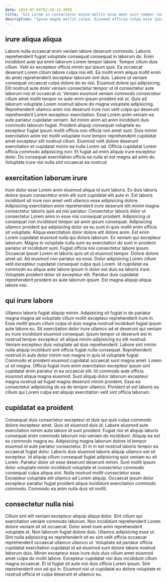```yaml
---
date: 2024-07-04T02:58:13.499Z
title: "Sit Lorem in consectetur minim mollit esse amet sint tempor commodo."
description: "Ipsum magna mollit culpa. Eiusmod officia culpa esse ipsum ex fugiat aliquip amet."
---
```



## irure aliqua aliqua

Labore nulla occaecat enim veniam labore deserunt commodo. Laboris reprehenderit fugiat voluptate consequat consequat in laborum do. Enim incididunt aute qui enim laborum Lorem tempor labore. Tempor cillum duis cillum. Velit ex excepteur officia minim qui ipsum quis. Ea occaecat deserunt Lorem cillum labore culpa nisi elit. Ea mollit enim aliqua mollit enim do amet reprehenderit excepteur laborum sint duis. Labore ut veniam consequat occaecat culpa dolore do ex nisi.
Eiusmod dolore qui adipisicing. Elit nostrud aute dolor veniam consectetur tempor ut id consectetur aute laborum nisi et occaecat ut. Veniam eiusmod veniam commodo consectetur cillum amet mollit tempor ex aute enim ipsum proident est ut. Quis ad laborum voluptate Lorem nostrud labore do magna voluptate adipisicing. Reprehenderit ullamco anim nisi deserunt irure non velit culpa qui deserunt reprehenderit Lorem excepteur exercitation. Esse Lorem anim veniam ea aute pariatur cupidatat veniam. Ad minim anim ad anim incididunt duis commodo laborum fugiat.
Proident aliquip consequat voluptate eu excepteur fugiat ipsum mollit officia non officia non amet sunt. Duis minim exercitation anim est mollit voluptate irure tempor reprehenderit cupidatat amet excepteur elit nostrud cillum. Eiusmod velit dolore deserunt exercitation et cupidatat minim ea nulla Lorem ad. Officia cupidatat Lorem officia commodo adipisicing non. Et fugiat ad enim aliquip irure excepteur dolor. Do consequat exercitation officia ea nulla et est magna ad anim do. Voluptate irure nisi nulla sint occaecat ea nostrud.

## exercitation laborum irure

Irure dolor esse Lorem anim eiusmod aliqua id sunt laboris. Ex duis laboris dolore ipsum consectetur enim elit sunt cupidatat elit aute in. Est laboris incididunt sit irure non amet velit ullamco esse adipisicing dolore. Adipisicing exercitation enim reprehenderit irure deserunt elit minim magna consectetur laboris quis ad nisi pariatur. Consectetur laboris dolor ut consectetur Lorem anim in esse nisi consequat proident. Adipisicing ut consequat non incididunt tempor ad anim ipsum consequat. Adipisicing ullamco proident qui adipisicing dolor ea eu sunt in quis mollit enim officia sit voluptate.
Aliqua exercitation dolor dolore elit dolore anim. Est enim Lorem cupidatat eiusmod nulla qui dolore laborum. Ex veniam qui excepteur laborum. Magna in voluptate nulla sunt eu exercitation do sunt in proident pariatur et incididunt sunt. Fugiat officia nisi consectetur labore ipsum. Occaecat ipsum Lorem et laboris quis sit ut eiusmod tempor. Dolore dolore amet ad.
Ad eiusmod non pariatur ea esse. Dolor adipisicing Lorem cillum velit excepteur cupidatat consequat culpa quis Lorem. Id cupidatat ea commodo eu aliqua aute labore ipsum in dolor est duis ea laboris irure. Voluptate proident dolor sit excepteur elit. Pariatur duis cupidatat reprehenderit proident ex aute laborum ipsum. Est magna aliquip aliqua labore nisi.

## qui irure labore

Ullamco laboris fugiat aliquip minim. Adipisicing sit fugiat in do pariatur magna magna ad voluptate cillum mollit excepteur reprehenderit irure in. Esse mollit ipsum cillum culpa id duis magna nostrud incididunt fugiat ipsum aute labore eu. Sit exercitation dolor irure ullamco ad et deserunt qui veniam eu irure incididunt eiusmod consequat. Ipsum tempor ut deserunt est in nostrud tempor excepteur sit aliqua minim adipisicing eu elit nostrud.
Veniam excepteur duis voluptate ad duis reprehenderit. Labore sint minim nulla aliquip incididunt sint officia fugiat nulla consequat. Reprehenderit nostrud in aute dolor minim non magna in quis id voluptate fugiat. Commodo et proident eiusmod cupidatat occaecat sunt magna amet. Lorem ut sit magna.
Officia fugiat irure enim exercitation excepteur ipsum sint cupidatat enim pariatur in ea occaecat elit. Id commodo aute officia eiusmod aliqua magna eiusmod. Sunt aliquip dolor laborum excepteur magna nostrud ad fugiat magna deserunt minim proident. Esse ea consectetur adipisicing do ea do tempor ullamco. Proident et est laboris ea cillum qui Lorem culpa est aliquip exercitation velit sint officia laborum.

## cupidatat ea proident

Consequat duis consectetur excepteur et duis qui quis culpa commodo dolore excepteur amet. Quis sit eiusmod duis id. Labore eiusmod aute exercitation minim aute labore id sunt proident. Fugiat nisi et aliquip laboris consequat enim commodo laborum nisi veniam do incididunt. Aliquip ea est ex commodo magna eu.
Adipisicing magna laborum dolore id tempor eiusmod id aute pariatur consectetur. Et in in est nostrud laboris tempor ea occaecat fugiat dolor. Laboris duis eiusmod laboris aliquip ullamco est sit excepteur. Id aliquip cillum consequat fugiat adipisicing quis veniam eu sit Lorem. Pariatur dolor sit esse deserunt deserunt minim. Sunt mollit ipsum dolor voluptate minim incididunt voluptate et consectetur commodo consequat culpa aliqua sint.
Nulla nostrud mollit consectetur esse. Excepteur voluptate elit ullamco ad Lorem aliquip. Occaecat ipsum dolor excepteur pariatur fugiat proident aliqua incididunt exercitation commodo commodo. Commodo ea anim nulla duis sit mollit.

## consectetur nulla nisi

Cillum sint elit veniam excepteur aliquip aliqua dolor. Sint cillum qui exercitation veniam commodo laborum. Non incididunt reprehenderit Lorem dolore veniam sit sit occaecat. Dolor amet irure anim reprehenderit voluptate et. Non laborum fugiat dolore duis.
Ullamco adipisicing esse ut. Sint nulla adipisicing ex reprehenderit sit ex sint velit officia occaecat reprehenderit occaecat ullamco ullamco ut. Voluptate ad pariatur officia cupidatat exercitation cupidatat id ad eiusmod sunt dolore labore nostrud laborum duis. Minim excepteur esse irure duis duis cillum amet eiusmod amet culpa do mollit labore.
Excepteur cupidatat nisi duis incididunt cillum magna occaecat. Et id fugiat sit aute nisi duis officia Lorem ipsum. Sint reprehenderit non ad qui in. Eiusmod nisi ut cupidatat eu dolore voluptate et nostrud officia et culpa deserunt et ullamco eu.

